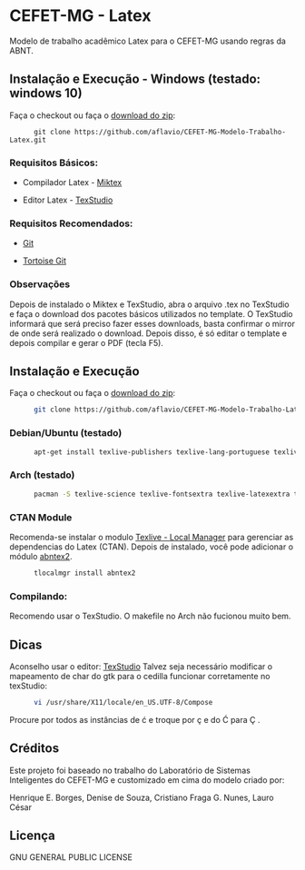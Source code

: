 # CEFET-MG - Latex

Modelo de trabalho acadêmico Latex para o CEFET-MG usando regras da ABNT.

## Instalação e Execução - Windows (testado: windows 10)

Faça o checkout ou faça o [download do zip](https://github.com/aflavio/CEFET-MG-Modelo-Trabalho-Latex/archive/master.zip):

```
      git clone https://github.com/aflavio/CEFET-MG-Modelo-Trabalho-Latex.git
```

### Requisitos Básicos:

* Compilador Latex - [Miktex](http://miktex.org/download)

* Editor Latex - [TexStudio](http://www.texstudio.org/)


### Requisitos Recomendados:

* [Git](https://git-scm.com/download/win)

* [Tortoise Git](https://tortoisegit.org/)

### Observações

Depois de instalado o Miktex e TexStudio, abra o arquivo .tex no TexStudio e faça o download dos pacotes básicos utilizados no template. O TexStudio informará que será preciso fazer esses downloads, basta confirmar o mirror de onde será realizado o download. Depois disso, é só editar o template e depois compilar e gerar o PDF (tecla F5).


## Instalação e Execução


Faça o checkout ou faça o [download do zip](https://github.com/aflavio/CEFET-MG-Modelo-Trabalho-Latex/archive/master.zip):

```bash
      git clone https://github.com/aflavio/CEFET-MG-Modelo-Trabalho-Latex.git
```

### Debian/Ubuntu (testado)

```bash
      apt-get install texlive-publishers texlive-lang-portuguese texlive-latex-extra texlive-fonts-recommended texlive-fonts-extra texlive=full
```


### Arch (testado)

```bash
      pacman -S texlive-science texlive-fontsextra texlive-latexextra texlive-publishers texlive-langextra
```

### CTAN Module

Recomenda-se instalar o modulo [Texlive - Local Manager](https://aur.archlinux.org/packages/texlive-localmanager-git/) para gerenciar 
as dependencias do Latex (CTAN). Depois de instalado, você pode adicionar o módulo [abntex2](http://www.abntex.net.br/).

```bash
      tlocalmgr install abntex2
```

### Compilando:
Recomendo usar o TexStudio. O makefile no Arch não fucionou muito bem. 


## Dicas 

Aconselho usar o editor: [TexStudio](http://www.texstudio.org/)
Talvez seja necessário modificar o mapeamento de char do gtk para o cedilla funcionar corretamente no texStudio: 


```bash
      vi /usr/share/X11/locale/en_US.UTF-8/Compose
```
Procure por todos as instâncias de ć e troque por ç e do Ć para Ç .

## Créditos

Este projeto foi baseado no trabalho do Laboratório de Sistemas Inteligentes 
do CEFET-MG e customizado em cima do modelo criado por: 

Henrique E. Borges, Denise de Souza, Cristiano Fraga G. Nunes, Lauro César

## Licença

GNU GENERAL PUBLIC LICENSE

